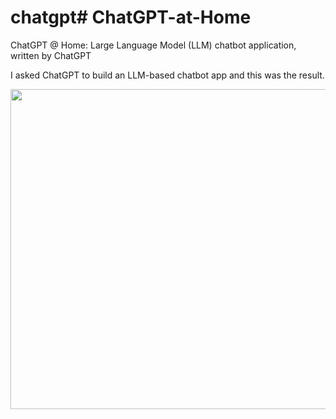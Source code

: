 # chatgpt# ChatGPT-at-Home
ChatGPT @ Home: Large Language Model (LLM) chatbot application, written by ChatGPT

I asked ChatGPT to build an LLM-based chatbot app and this was the result. 

<img src="https://pythonprogramming.net/static/images/chatgptathomesocial.png" width="512"/>
